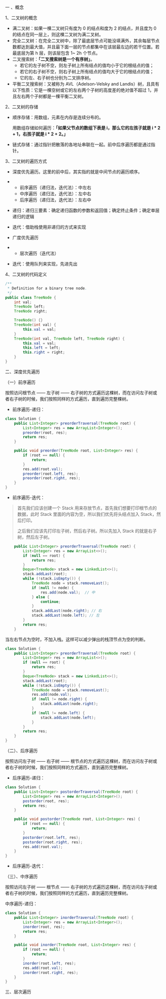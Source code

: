 

一 、概念

1、二叉树的概念 

* 满二叉树：如果一棵二叉树只有度为 0 的结点和度为 2 的结点，并且度为 0 的结点在同一层上，则这棵二叉树为满二叉树。
* 完全二叉树：在完全二叉树中，除了最底层节点可能没填满外，其余每层节点数都达到最大值，并且最下面一层的节点都集中在该层最左边的若干位置。若最底层为第 h 层，则该层包含 1~ 2h 个节点。
* 二叉搜索树：**「二叉搜索树是一个有序树」**。
  - 若它的左子树不空，则左子树上所有结点的值均小于它的根结点的值；
  - 若它的右子树不空，则右子树上所有结点的值均大于它的根结点的值；
  - 它的左、右子树也分别为二叉排序树。
* 平衡二叉搜索树：又被称为 AVL（Adelson-Velsky and Landis）树，且具有以下性质：它是一棵空树或它的左右两个子树的高度差的绝对值不超过 1，并且左右两个子树都是一棵平衡二叉树。

2、二叉树的存储

* 顺序存储：用数组，元素在内存是连续分布的。

  用数组存储如何遍历：**「如果父节点的数组下表是 i，那么它的左孩子就是 i \* 2 + 1，右孩子就是 i \* 2 + 2。」**

* 链式存储：通过指针把散落的各地址串联在一起。前中后序遍历都是通过指针。

3、二叉树的遍历方式

- 深度优先遍历。这里的前中后，其实指的就是中间节点的遍历顺序。

- - 前序遍历（递归法，迭代法）：中左右
  - 中序遍历（递归法，迭代法）：左中右
  - 后序遍历（递归法，迭代法）：左右中

- 递归：递归三要素：确定递归函数的参数和返回值；确定终止条件；确定单层递归的逻辑

- 迭代：借助栈使用非递归的方式来实现

- 广度优先遍历

- - 层次遍历（迭代法）

- 迭代：使用队列来实现，先进先出 

4、二叉树的代码定义

```java
/**
 * Definition for a binary tree node.
 */
public class TreeNode {
    int val;
    TreeNode left;
    TreeNode right;

    TreeNode() {}
    TreeNode(int val) {
        this.val = val;
    }
    TreeNode(int val, TreeNode left, TreeNode right) {
        this.val = val;
        this.left = left;
        this.right = right;
    }
}
```

二、深度优先遍历

（一）前序遍历

按照访问根节点 —— 左子树 —— 右子树的方式遍历这棵树，而在访问左子树或者右子树的时候，我们按照同样的方式遍历，直到遍历完整棵树。

* 前序遍历-递归：

```java
class Solution {
    public List<Integer> preorderTraversal(TreeNode root) {
        List<Integer> res = new ArrayList<Integer>();
        preorder(root, res);
        return res;
    }

    public void preorder(TreeNode root, List<Integer> res) {
        if (root == null) {
            return;
        }
        res.add(root.val);
        preorder(root.left, res);
        preorder(root.right, res);
    }
}
```

* 前序遍历-迭代：

> 首先我们应该创建一个 Stack 用来存放节点，首先我们想要打印根节点的数据，此时 Stack 里面的内容为空，所以我们优先将头结点加入 Stack，然后打印。
>
> 之后我们应该先打印左子树，然后右子树。所以先加入 Stack 的就是右子树，然后左子树。
>

```java
    public List<Integer> preorderTraversal(TreeNode root) {
        List<Integer> res = new ArrayList<>();
        if (null == root) {
            return res;
        }
        Deque<TreeNode> stack = new LinkedList<>();
        stack.addLast(root);
        while (!stack.isEmpty()) {
            TreeNode node = stack.removeLast();
            if (null != node) {
                res.add(node.val);  // 中
            } else {
                continue;
            }
            stack.addLast(node.right); // 右
            stack.addLast(node.left); // 左
        }
        return res;
    }
```

当左右节点为空时，不加入栈。这样可以减少弹出的栈顶节点为空的判断。

```java
class Solution {
    public List<Integer> preorderTraversal(TreeNode root) {
        List<Integer> res = new ArrayList<>();
        if (null == root) {
            return res;
        }
        Deque<TreeNode> stack = new LinkedList<>();
        stack.addLast(root);
        while (!stack.isEmpty()) {
            TreeNode node = stack.removeLast();
            res.add(node.val);
            if (null != node.right) {
                stack.addLast(node.right);
            }
            if (null != node.left) {
                stack.addLast(node.left);
            }
        }
        return res;
    }
}
```

（二）、后序遍历

按照访问左子树 —— 右子树 —— 根节点的方式遍历这棵树，而在访问左子树或者右子树的时候，我们按照同样的方式遍历，直到遍历完整棵树。

* 后序遍历-递归：

```java
class Solution {
    public List<Integer> postorderTraversal(TreeNode root) {
        List<Integer> res = new ArrayList<Integer>();
        postorder(root, res);
        return res;
    }

    public void postorder(TreeNode root, List<Integer> res) {
        if (root == null) {
            return;
        }
        postorder(root.left, res);
        postorder(root.right, res);
        res.add(root.val);
    }
}
```

* 后序遍历-迭代：





（三）、中序遍历

按照访问左子树 —— 根节点 —— 右子树的方式遍历这棵树，而在访问左子树或者右子树的时候，我们按照同样的方式遍历，直到遍历完整棵树。

中序遍历-递归：

```java
class Solution {
    public List<Integer> inorderTraversal(TreeNode root) {
        List<Integer> res = new ArrayList<Integer>();
        inorder(root, res);
        return res;
    }

    public void inorder(TreeNode root, List<Integer> res) {
        if (root == null) {
            return;
        }
        inorder(root.left, res);
        res.add(root.val);
        inorder(root.right, res);
    }
}
```



三、层次遍历